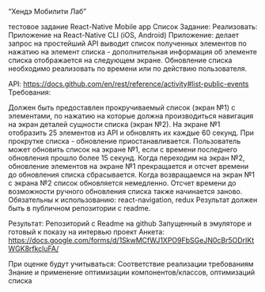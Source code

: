 “Хендэ Мобилити Лаб”

тестовое задание React-Native Mobile app
Список
Задание:
Реализовать:
Приложение на React-Native CLI (iOS, Android)
 Приложение:
делает запрос на простейший API
выводит список полученных элементов
по нажатию на элемент списка - дополнительная информация об элементе списка отображается на следующем экране.
Обновление списка необходимо реализовать по времени или по действию пользователя.

API:
 <https://docs.github.com/en/rest/reference/activity#list-public-events>
Требования:

Должен быть предоставлен прокручиваемый список  (экран №1) с элементами,  по нажатию на которые должна производиться навигация на экран деталей сущности списка (экран №2).
На экране №1 отобразить 25 элементов из API и обновлять их каждые 60 секунд.
При прокрутке списка - обновление приостанавливается.
Пользователь может обновить список на экране №1, если с времени последнего обновления прошло более 15 секунд.
Когда переходим на экран №2, обновление элементов на экране №1 прекращается и отсчет времени до обновления списка сбрасывается. Когда возвращаемся на экран №1 с экрана №2 список обновляется немедленно. Отсчет времени до возможности ручного обновления списка также начинается заново.
Обязательны к использованию:  react-navigation, redux
Результат должен быть в публичном репозитории с readme.

Результат:
Репозиторий с  Readme на github
Запущенный в эмуляторе и готовый к показу на интервью проект
Анкета: <https://docs.google.com/forms/d/1SkwMCfWJ1XPO9FbSGeJN0cBr5ODrIKtWGK8rfkcluFA/>

При оценке будут учитываться:
Соответствие реализации требованиям
Знание и применение оптимизации компонентов/классов, оптимизаций списка
